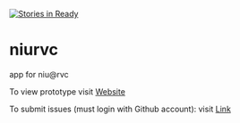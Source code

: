 [![Stories in Ready](https://badge.waffle.io/rvcapps/niurvc.png?label=active&title=Ready)](https://waffle.io/rvcapps/niurvc?utm_source=badge)

# niurvc
app for niu@rvc 

To view prototype visit [Website](http://www.rvchourofcode.com/niurvc.html)

To submit issues (must login with Github account): visit [Link](https://waffle.io/rvcapps/niurvc) 
